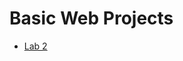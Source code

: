 <h1>Basic Web Projects</h1>

<ul>
    <li><a href="Lab 2/Index.html" target="_blank">Lab 2</a></li>
</ul>